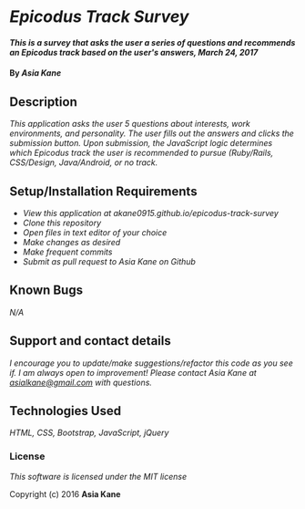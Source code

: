 # _Epicodus Track Survey_

#### _This is a survey that asks the user a series of questions and recommends an Epicodus track based on the user's answers, March 24, 2017_

#### By _**Asia Kane**_

## Description

_This application asks the user 5 questions about interests, work environments, and personality.  The user fills out the answers and clicks the submission button.  Upon submission, the JavaScript logic determines which Epicodus track the user is recommended to pursue (Ruby/Rails, CSS/Design, Java/Android, or no track._

## Setup/Installation Requirements

* _View this application at akane0915.github.io/epicodus-track-survey_
* _Clone this repository_
* _Open files in text editor of your choice_
* _Make changes as desired_
* _Make frequent commits_
* _Submit as pull request to Asia Kane on Github_

## Known Bugs

_N/A_

## Support and contact details

_I encourage you to update/make suggestions/refactor this code as you see if.  I am always open to improvement!  Please contact Asia Kane at asialkane@gmail.com with questions._

## Technologies Used

_HTML, CSS, Bootstrap, JavaScript, jQuery_

### License

*This software is licensed under the MIT license*

Copyright (c) 2016 **Asia Kane**
